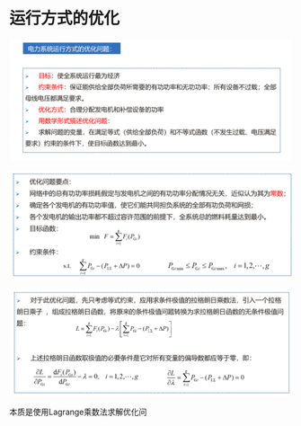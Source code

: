 # 运行方式的优化

![alt text](image-21.png)

![alt text](image-22.png)

![alt text](image-23.png)

本质是使用Lagrange乘数法求解优化问
